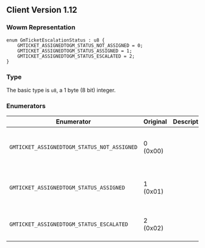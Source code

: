 ## Client Version 1.12

### Wowm Representation
```rust,ignore
enum GmTicketEscalationStatus : u8 {
    GMTICKET_ASSIGNEDTOGM_STATUS_NOT_ASSIGNED = 0;    
    GMTICKET_ASSIGNEDTOGM_STATUS_ASSIGNED = 1;    
    GMTICKET_ASSIGNEDTOGM_STATUS_ESCALATED = 2;    
}

```
### Type
The basic type is `u8`, a 1 byte (8 bit) integer.
### Enumerators
| Enumerator | Original  | Description | Comment |
| --------- | -------- | ----------- | ------- |
| `GMTICKET_ASSIGNEDTOGM_STATUS_NOT_ASSIGNED` | 0 (0x00) |  | ticket is not currently assigned to a gm |
| `GMTICKET_ASSIGNEDTOGM_STATUS_ASSIGNED` | 1 (0x01) |  | ticket is assigned to a normal gm |
| `GMTICKET_ASSIGNEDTOGM_STATUS_ESCALATED` | 2 (0x02) |  | ticket is in the escalation queue |
